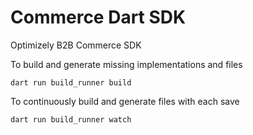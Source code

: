 # Commerce Dart SDK

Optimizely B2B Commerce SDK 

To build and generate missing implementations and files
```
dart run build_runner build
```

To continuously build and generate files with each save
```
dart run build_runner watch
```